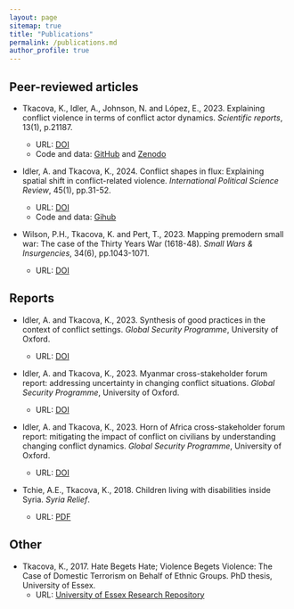 ```yaml
---
layout: page
sitemap: true
title: "Publications"
permalink: /publications.md
author_profile: true
---
```


## Peer-reviewed articles

- Tkacova, K., Idler, A., Johnson, N. and López, E., 2023. Explaining conflict violence in terms of conflict actor dynamics. _Scientific reports_, 13(1), p.21187.
    - URL: [DOI](https://doi.org/10.1038/s41598-023-48218-x)
    - Code and data: [GitHub](https://github.com/Global-Security-Programme/Explaining-conflict-violence-in-terms-of-conflict-actor-dynamics) and [Zenodo](https://zenodo.org/records/10159421)

- Idler, A. and Tkacova, K., 2024. Conflict shapes in flux: Explaining spatial shift in conflict-related violence. _International Political Science Review_, 45(1), pp.31-52.
    - URL: [DOI](https://doi.org/10.1177/01925121231177445)
    - Code and data: [Gihub](https://github.com/Global-Security-Programme/Conflict-shapes-in-flux)

- Wilson, P.H., Tkacova, K. and Pert, T., 2023. Mapping premodern small war: The case of the Thirty Years War (1618-48). _Small Wars & Insurgencies_, 34(6), pp.1043-1071. 
    - URL: [DOI](https://doi.org/10.1080/09592318.2023.2220503)


## Reports

- Idler, A. and Tkacova, K., 2023. Synthesis of good practices in the context of conflict settings. _Global Security Programme_, University of Oxford.
    - URL: [DOI](10.5287/ORA-NGE9ZWGWP)

- Idler, A. and Tkacova, K., 2023. Myanmar cross-stakeholder forum report: addressing uncertainty in changing conflict situations. _Global Security Programme_, University of Oxford.
    - URL: [DOI](10.5287/ORA-6R09OE5XG)

- Idler, A. and Tkacova, K., 2023. Horn of Africa cross-stakeholder forum report: mitigating the impact of conflict on civilians by understanding changing conflict dynamics. _Global Security Programme_, University of Oxford.
    - URL: [DOI](10.5287/ORA-XM0MA20GD)

- Tchie, A.E., Tkacova, K., 2018. Children living with disabilities inside Syria. _Syria Relief_.
    - URL: [PDF](https://www.dropbox.com/s/vbwwfn154b1d4yd/Syria%20Relief%20report%20final%20artwork%20single%20pages.pdf?dl=0)


## Other

- Tkacova, K., 2017. Hate Begets Hate; Violence Begets Violence: The Case of Domestic Terrorism on Behalf of Ethnic Groups. PhD thesis, University of Essex. 
    - URL: [University of Essex Research Repository](https://repository.essex.ac.uk/19572/)

